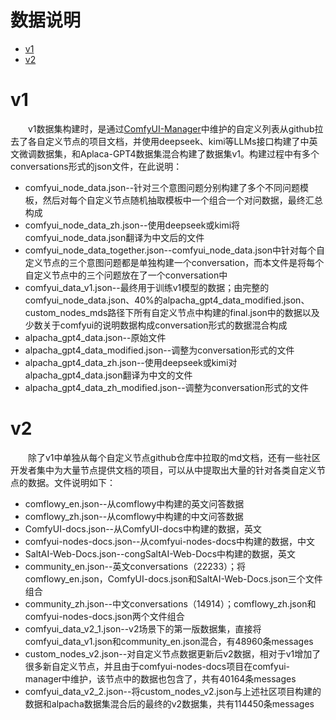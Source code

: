 # 数据说明

- [v1](#v1)
- [v2](#v2)

# v1
&emsp;&emsp;v1数据集构建时，是通过[ComfyUI-Manager](https://github.com/ltdrdata/ComfyUI-Manager)中维护的自定义列表从github拉去了各自定义节点的项目文档，并使用deepseek、kimi等LLMs接口构建了中英文微调数据集，和Aplaca-GPT4数据集混合构建了数据集v1。构建过程中有多个conversations形式的json文件，在此说明：
 - comfyui_node_data.json--针对三个意图问题分别构建了多个不同问题模板，然后对每个自定义节点随机抽取模板中一个组合一个对问数据，最终汇总构成
 - comfyui_node_data_zh.json--使用deepseek或kimi将comfyui_node_data.json翻译为中文后的文件
 - comfyui_node_data_together.json--comfyui_node_data.json中针对每个自定义节点的三个意图问题都是单独构建一个conversation，而本文件是将每个自定义节点中的三个问题放在了一个conversation中
 - comfyui_data_v1.json--最终用于训练v1模型的数据；由完整的comfyui_node_data.json、40%的alpacha_gpt4_data_modified.json、custom_nodes_mds路径下所有自定义节点中构建的final.json中的数据以及少数关于comfyui的说明数据构成conversation形式的数据混合构成
 - alpacha_gpt4_data.json--原始文件
 - alpacha_gpt4_data_modified.json--调整为conversation形式的文件
 - alpacha_gpt4_data_zh.json--使用deepseek或kimi对alpacha_gpt4_data.json翻译为中文的文件
 - alpacha_gpt4_data_zh_modified.json--调整为conversation形式的文件

# v2
&emsp;&emsp;除了v1中单独从每个自定义节点github仓库中拉取的md文档，还有一些社区开发者集中为大量节点提供文档的项目，可以从中提取出大量的针对各类自定义节点的数据。文件说明如下：
 - comflowy_en.json--从comflowy中构建的英文问答数据
 - comflowy_zh.json--从comflowy中构建的中文问答数据
 - ComfyUI-docs.json--从ComfyUI-docs中构建的数据，英文
 - comfyui-nodes-docs.json--从comfyui-nodes-docs中构建的数据，中文
 - SaltAI-Web-Docs.json--congSaltAI-Web-Docs中构建的数据，英文
 - community_en.json--英文conversations（22233）；将comflowy_en.json，ComfyUI-docs.json和SaltAI-Web-Docs.json三个文件组合
 - community_zh.json--中文conversations（14914）；comflowy_zh.json和comfyui-nodes-docs.json两个文件组合
 - comfyui_data_v2_1.json--v2场景下的第一版数据集，直接将comfyui_data_v1.json和community_en.json混合，有48960条messages
 - custom_nodes_v2.json--对自定义节点数据更新后v2数据，相对于v1增加了很多新自定义节点，并且由于comfyui-nodes-docs项目在comfyui-manager中维护，该节点中的数据也包含了，共有40164条messages
 - comfyui_data_v2_2.json--将custom_nodes_v2.json与上述社区项目构建的数据和alpacha数据集混合后的最终的v2数据集，共有114450条messages